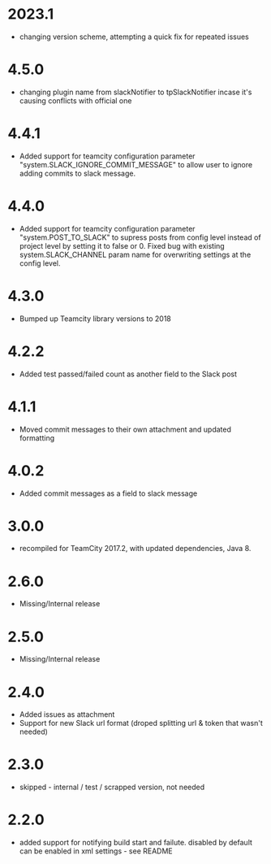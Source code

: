 # 2023.1
* changing version scheme, attempting a quick fix for repeated issues

# 4.5.0
* changing plugin name from slackNotifier to tpSlackNotifier incase it's causing conflicts with official one

# 4.4.1
* Added support for teamcity configuration parameter "system.SLACK_IGNORE_COMMIT_MESSAGE" to allow user to ignore adding commits to slack message.

# 4.4.0
* Added support for teamcity configuration parameter "system.POST_TO_SLACK" to supress posts from config level instead of project level by setting it to false or 0. Fixed bug with existing system.SLACK_CHANNEL param name for overwriting settings at the config level.

# 4.3.0
* Bumped up Teamcity library versions to 2018

# 4.2.2
* Added test passed/failed count as another field to the Slack post

# 4.1.1
* Moved commit messages to their own attachment and updated formatting

# 4.0.2
* Added commit messages as a field to slack message

# 3.0.0
* recompiled for TeamCity 2017.2, with updated dependencies, Java 8.

# 2.6.0
* Missing/Internal release

# 2.5.0
* Missing/Internal release

# 2.4.0

* Added issues as attachment
* Support for new Slack url format (droped splitting url & token that wasn't needed)

# 2.3.0

* skipped - internal / test / scrapped version, not needed

# 2.2.0

* added support for notifying build start and failute. disabled by default can be enabled in xml settings - see README
